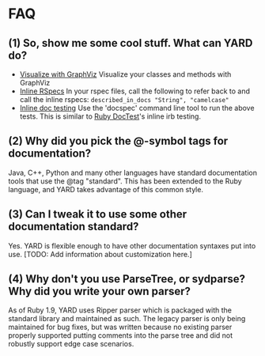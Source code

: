 FAQ
===

(1) So, show me some cool stuff. What can YARD do?
--------------------------------------------------

- [Visualize with GraphViz][graphviz] Visualize your classes and methods with GraphViz
- [Inline RSpecs][inline-rspecs] In your rspec files, call the following to refer 
  back to and call the inline rspecs: `described_in_docs "String", "camelcase"`
- [Inline doc testing][inline-doctest] Use the 'docspec' command line tool to 
  run the above tests.  This is similar to [Ruby DocTest][rubydoctest]'s inline 
  irb testing.
  
(2) Why did you pick the @-symbol tags for documentation?
---------------------------------------------------------
Java, C++, Python and many other languages have standard documentation tools 
that use the @tag "standard".  This has been extended to the Ruby language, 
and YARD takes advantage of this common style.

(3) Can I tweak it to use some other documentation standard?
------------------------------------------------------------
  Yes. YARD is flexible enough to have other documentation syntaxes put into use. [TODO: Add information about customization here.]

(4) Why don't you use ParseTree, or sydparse?  Why did you write your own parser?
---------------------------------------------------------------------------------
As of Ruby 1.9, YARD uses Ripper parser which is packaged with the standard library
and maintained as such. The legacy parser is only being maintained for bug fixes, 
but was written because no existing parser properly supported putting comments 
into the parse tree and did not robustly support edge case scenarios.

[graphviz]:http://gnuu.org/2008/02/29/generating-class-diagrams-with-yard-and-graphviz/
[inline-rspecs]:http://github.com/lsegal/yard/tree/5b07d706eee6bc0d7f13d9ec1e6e0ab914d3679c/lib/yard/core_ext/string.rb
[inline-doctest]:http://github.com/lsegal/yard/tree/master/lib/yard/handlers/base.rb#L350
[rubydoctest]:http://github.com/tablatom/rubydoctest